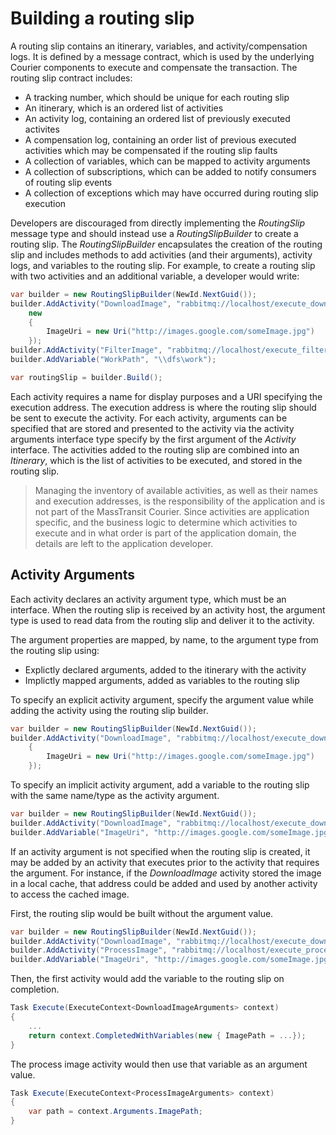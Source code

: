 # Building a routing slip

A routing slip contains an itinerary, variables, and activity/compensation logs. It is defined by a message contract, which is used by the underlying Courier components to execute and compensate the transaction. The routing slip contract includes:

- A tracking number, which should be unique for each routing slip
- An itinerary, which is an ordered list of activities
- An activity log, containing an ordered list of previously executed activites
- A compensation log, containing an order list of previous executed activities which may be compensated if the routing slip faults
- A collection of variables, which can be mapped to activity arguments
- A collection of subscriptions, which can be added to notify consumers of routing slip events
- A collection of exceptions which may have occurred during routing slip execution

Developers are discouraged from directly implementing the *RoutingSlip* message type and should instead use a *RoutingSlipBuilder* to create a routing slip. The *RoutingSlipBuilder* encapsulates the creation of the routing slip and includes methods to add activities (and their arguments), activity logs, and variables to the routing slip. For example, to create a routing slip with two activities and an additional variable, a developer would write:

```csharp
var builder = new RoutingSlipBuilder(NewId.NextGuid());
builder.AddActivity("DownloadImage", "rabbitmq://localhost/execute_downloadimage", 
    new
    {
        ImageUri = new Uri("http://images.google.com/someImage.jpg")
    });
builder.AddActivity("FilterImage", "rabbitmq://localhost/execute_filterimage");
builder.AddVariable("WorkPath", "\\dfs\work");

var routingSlip = builder.Build();
```

Each activity requires a name for display purposes and a URI specifying the execution address. The execution address is where the routing slip should be sent to execute the activity. For each activity, arguments can be specified that are stored and presented to the activity via the activity arguments interface type specify by the first argument of the *Activity* interface. The activities added to the routing slip are combined into an *Itinerary*, which is the list of activities to be executed, and stored in the routing slip.

> Managing the inventory of available activities, as well as their names and execution addresses, is the responsibility of the application and is not part of the MassTransit Courier. Since activities are application specific, and the business logic to determine which activities to execute and in what order is part of the application domain, the details are left to the application developer.

## Activity Arguments

Each activity declares an activity argument type, which must be an interface. When the routing slip is received by an activity host, the argument type is used to read data from the routing slip and deliver it to the activity.

The argument properties are mapped, by name, to the argument type from the routing slip using:

- Explictly declared arguments, added to the itinerary with the activity
- Implictly mapped arguments, added as variables to the routing slip

To specify an explicit activity argument, specify the argument value while adding the activity using the routing slip builder.

```csharp
var builder = new RoutingSlipBuilder(NewId.NextGuid());
builder.AddActivity("DownloadImage", "rabbitmq://localhost/execute_downloadimage", new
    {
        ImageUri = new Uri("http://images.google.com/someImage.jpg")
    });
```

To specify an implicit activity argument, add a variable to the routing slip with the same name/type as the activity argument.

```csharp
var builder = new RoutingSlipBuilder(NewId.NextGuid());
builder.AddActivity("DownloadImage", "rabbitmq://localhost/execute_downloadimage");
builder.AddVariable("ImageUri", "http://images.google.com/someImage.jpg");
```

If an activity argument is not specified when the routing slip is created, it may be added by an activity that executes prior to the activity that requires the argument. For instance, if the _DownloadImage_ activity stored the image in a local cache, that address could be added and used by another activity to access the cached image.

First, the routing slip would be built without the argument value.

```csharp
var builder = new RoutingSlipBuilder(NewId.NextGuid());
builder.AddActivity("DownloadImage", "rabbitmq://localhost/execute_downloadimage");
builder.AddActivity("ProcessImage", "rabbitmq://localhost/execute_processimage");
builder.AddVariable("ImageUri", "http://images.google.com/someImage.jpg");
```

Then, the first activity would add the variable to the routing slip on completion.

```csharp
Task Execute(ExecuteContext<DownloadImageArguments> context)
{
    ...
    return context.CompletedWithVariables(new { ImagePath = ...});
}
```

The process image activity would then use that variable as an argument value.

```csharp
Task Execute(ExecuteContext<ProcessImageArguments> context)
{
    var path = context.Arguments.ImagePath;
}
```


